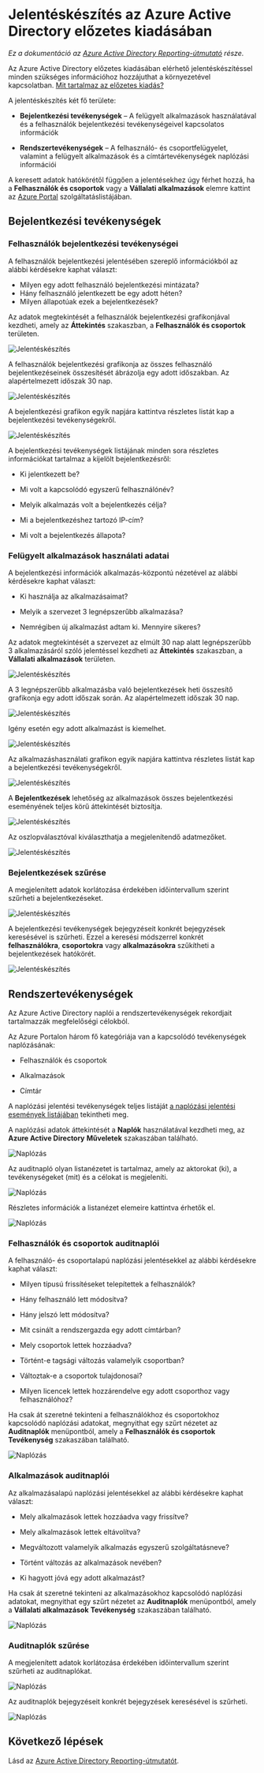 <properties
   pageTitle="Jelentéskészítés az Azure Active Directory előzetes kiadásában | Microsoft Azure"
   description="Ez a dokumentum az Azure Active Directory előzetes kiadásában elérhető különféle jelentéseket sorolja fel"
   services="active-directory"
   documentationCenter=""
   authors="markusvi"
   manager="femila"
   editor=""/>

<tags
   ms.service="active-directory"
   ms.devlang="na"
   ms.topic="get-started-article"
   ms.tgt_pltfrm="na"
   ms.workload="identity"
   ms.date="09/12/2016"
   ms.author="markvi"/>


# Jelentéskészítés az Azure Active Directory előzetes kiadásában

*Ez a dokumentáció az [Azure Active Directory Reporting-útmutató](active-directory-reporting-guide.md) része.*

Az Azure Active Directory előzetes kiadásában elérhető jelentéskészítéssel minden szükséges információhoz hozzájuthat a környezetével kapcsolatban. [Mit tartalmaz az előzetes kiadás?](active-directory-preview-explainer.md)

A jelentéskészítés két fő területe:

- **Bejelentkezési tevékenységek** – A felügyelt alkalmazások használatával és a felhasználók bejelentkezési tevékenységeivel kapcsolatos információk

- **Rendszertevékenységek** – A felhasználó- és csoportfelügyelet, valamint a felügyelt alkalmazások és a címtártevékenységek naplózási információi

A keresett adatok hatókörétől függően a jelentésekhez úgy férhet hozzá, ha a **Felhasználók és csoportok** vagy a **Vállalati alkalmazások** elemre kattint az [Azure Portal](https://portal.azure.com) szolgáltatáslistájában.

## Bejelentkezési tevékenységek

### Felhasználók bejelentkezési tevékenységei

A felhasználók bejelentkezési jelentésében szereplő információkból az alábbi kérdésekre kaphat választ:

- Milyen egy adott felhasználó bejelentkezési mintázata?
- Hány felhasználó jelentkezett be egy adott héten?
- Milyen állapotúak ezek a bejelentkezések?

Az adatok megtekintését a felhasználók bejelentkezési grafikonjával kezdheti, amely az **Áttekintés** szakaszban, a **Felhasználók és csoportok** területen.

 ![Jelentéskészítés](./media/active-directory-reporting-azure-portal/05.png "Reporting")

A felhasználók bejelentkezési grafikonja az összes felhasználó bejelentkezéseinek összesítését ábrázolja egy adott időszakban. Az alapértelmezett időszak 30 nap.

![Jelentéskészítés](./media/active-directory-reporting-azure-portal/02.png "Reporting")

A bejelentkezési grafikon egyik napjára kattintva részletes listát kap a bejelentkezési tevékenységekről.

![Jelentéskészítés](./media/active-directory-reporting-azure-portal/03.png "Reporting")

A bejelentkezési tevékenységek listájának minden sora részletes információkat tartalmaz a kijelölt bejelentkezésről:

- Ki jelentkezett be?

- Mi volt a kapcsolódó egyszerű felhasználónév?

- Melyik alkalmazás volt a bejelentkezés célja?

- Mi a bejelentkezéshez tartozó IP-cím?

- Mi volt a bejelentkezés állapota?

### Felügyelt alkalmazások használati adatai

A bejelentkezési információk alkalmazás-központú nézetével az alábbi kérdésekre kaphat választ:

- Ki használja az alkalmazásaimat?

- Melyik a szervezet 3 legnépszerűbb alkalmazása?

- Nemrégiben új alkalmazást adtam ki. Mennyire sikeres?


Az adatok megtekintését a szervezet az elmúlt 30 nap alatt legnépszerűbb 3 alkalmazásáról szóló jelentéssel kezdheti az **Áttekintés** szakaszban, a **Vállalati alkalmazások** területen.

 ![Jelentéskészítés](./media/active-directory-reporting-azure-portal/06.png "Reporting")


A 3 legnépszerűbb alkalmazásba való bejelentkezések heti összesítő grafikonja egy adott időszak során. Az alapértelmezett időszak 30 nap.

![Jelentéskészítés](./media/active-directory-reporting-azure-portal/78.png "Reporting")

Igény esetén egy adott alkalmazást is kiemelhet.

![Jelentéskészítés](./media/active-directory-reporting-azure-portal/single_spp_usage_graph.png "Reporting")


Az alkalmazáshasználati grafikon egyik napjára kattintva részletes listát kap a bejelentkezési tevékenységekről.


![Jelentéskészítés](./media/active-directory-reporting-azure-portal/top_app_sign_ins.png "Reporting")



A **Bejelentkezések** lehetőség az alkalmazások összes bejelentkezési eseményének teljes körű áttekintését biztosítja.

![Jelentéskészítés](./media/active-directory-reporting-azure-portal/85.png "Reporting")

Az oszlopválasztóval kiválaszthatja a megjelenítendő adatmezőket.

![Jelentéskészítés](./media/active-directory-reporting-azure-portal/column_chooser.png "Reporting")



### Bejelentkezések szűrése

A megjelenített adatok korlátozása érdekében időintervallum szerint szűrheti a bejelentkezéseket.

![Jelentéskészítés](./media/active-directory-reporting-azure-portal/927.png "Reporting")


A bejelentkezési tevékenységek bejegyzéseit konkrét bejegyzések keresésével is szűrheti.
Ezzel a keresési módszerrel konkrét **felhasználókra**, **csoportokra** vagy **alkalmazásokra** szűkítheti a bejelentkezések hatókörét.


![Jelentéskészítés](./media/active-directory-reporting-azure-portal/84.png "Reporting")

## Rendszertevékenységek

Az Azure Active Directory naplói a rendszertevékenységek rekordjait tartalmazzák megfelelőségi célokból.

Az Azure Portalon három fő kategóriája van a kapcsolódó tevékenységek naplózásának:

- Felhasználók és csoportok   

- Alkalmazások

- Címtár   


A naplózási jelentési tevékenységek teljes listáját [a naplózási jelentési események listájában](active-directory-reporting-audit-events.md#list-of-audit-report-events) tekintheti meg.


A naplózási adatok áttekintését a **Naplók** használatával kezdheti meg, az **Azure Active Directory** **Műveletek** szakaszában található.


![Naplózás](./media/active-directory-reporting-azure-portal/61.png "Auditing")


Az auditnapló olyan listanézetet is tartalmaz, amely az aktorokat (ki), a tevékenységeket (mit) és a célokat is megjeleníti.


![Naplózás](./media/active-directory-reporting-azure-portal/345.png "Auditing")


Részletes információk a listanézet elemeire kattintva érhetők el.

![Naplózás](./media/active-directory-reporting-azure-portal/873.png "Auditing")




### Felhasználók és csoportok auditnaplói


A felhasználó- és csoportalapú naplózási jelentésekkel az alábbi kérdésekre kaphat választ:

- Milyen típusú frissítéseket telepítettek a felhasználók?

- Hány felhasználó lett módosítva?

- Hány jelszó lett módosítva?

- Mit csinált a rendszergazda egy adott címtárban?

- Mely csoportok lettek hozzáadva?

- Történt-e tagsági változás valamelyik csoportban?

- Változtak-e a csoportok tulajdonosai?

- Milyen licencek lettek hozzárendelve egy adott csoporthoz vagy felhasználóhoz?


Ha csak át szeretné tekinteni a felhasználókhoz és csoportokhoz kapcsolódó naplózási adatokat, megnyithat egy szűrt nézetet az **Auditnaplók** menüpontból, amely a **Felhasználók és csoportok** **Tevékenység** szakaszában található.


![Naplózás](./media/active-directory-reporting-azure-portal/93.png "Auditing")


### Alkalmazások auditnaplói

Az alkalmazásalapú naplózási jelentésekkel az alábbi kérdésekre kaphat választ:

- Mely alkalmazások lettek hozzáadva vagy frissítve?

- Mely alkalmazások lettek eltávolítva?

- Megváltozott valamelyik alkalmazás egyszerű szolgáltatásneve?

- Történt változás az alkalmazások nevében?

- Ki hagyott jóvá egy adott alkalmazást?


Ha csak át szeretné tekinteni az alkalmazásokhoz kapcsolódó naplózási adatokat, megnyithat egy szűrt nézetet az **Auditnaplók** menüpontból, amely a **Vállalati alkalmazások** **Tevékenység** szakaszában található.


![Naplózás](./media/active-directory-reporting-azure-portal/134.png "Auditing")


### Auditnaplók szűrése

A megjelenített adatok korlátozása érdekében időintervallum szerint szűrheti az auditnaplókat.

![Naplózás](./media/active-directory-reporting-azure-portal/324.png "Auditing")

Az auditnaplók bejegyzéseit konkrét bejegyzések keresésével is szűrheti.

![Naplózás](./media/active-directory-reporting-azure-portal/237.png "Auditing")

## Következő lépések

Lásd az [Azure Active Directory Reporting-útmutatót](active-directory-reporting-guide.md).



<!--HONumber=Sep16_HO4-->


